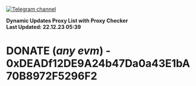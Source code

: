 [![Telegram channel](https://img.shields.io/endpoint?url=https://runkit.io/damiankrawczyk/telegram-badge/branches/master?url=https://t.me/n4z4v0d)](https://t.me/n4z4v0d) 

**Dynamic Updates Proxy List with Proxy Checker**  
**Last Updated: 22.12.23 05:39**

# DONATE (_any evm_) - 0xDEADf12DE9A24b47Da0a43E1bA70B8972F5296F2
